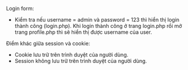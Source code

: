 Login form:
 + Kiểm tra nếu username = admin và password = 123 thì hiển thị login thành công (login.php).
 Khi login thành công ở trang login.php rồi mở trang profile.php thì sẽ hiển thị được username của user.
 
Điểm khác giữa session và cookie:
- Cookie  lưu trữ trên trình duyệt của người dùng.
- Session không  lưu trữ trên trình duyệt của người dùng.
